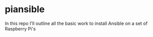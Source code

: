 # piansible
In this repo I'll outline all the basic work to install Ansible on a set of Raspberry Pi's 
